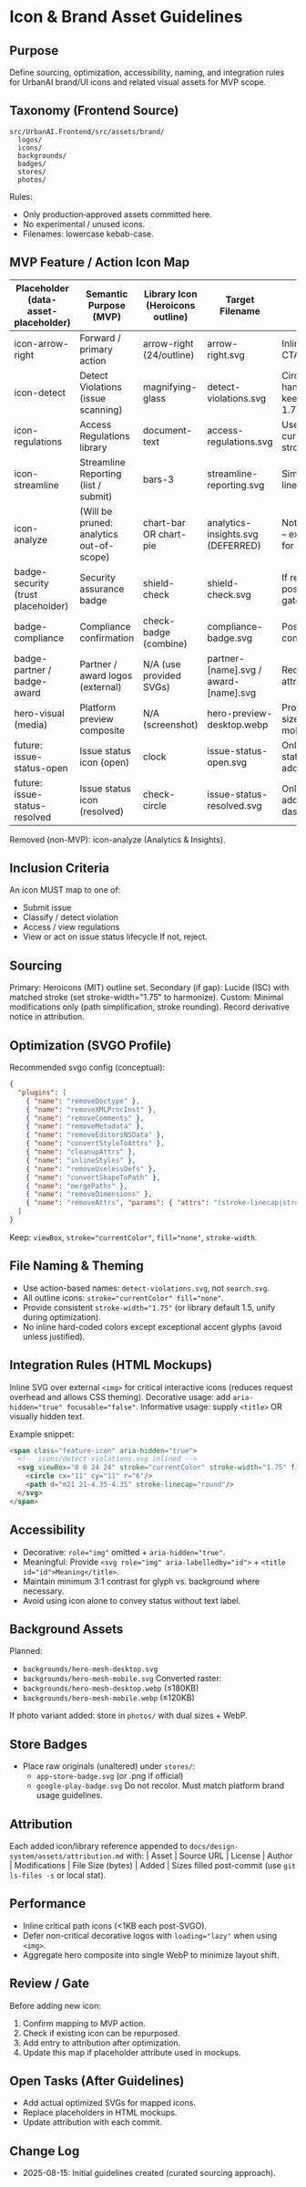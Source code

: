 # Icon & Brand Asset Guidelines

## Purpose
Define sourcing, optimization, accessibility, naming, and integration rules for UrbanAI brand/UI icons and related visual assets for MVP scope.

## Taxonomy (Frontend Source)
```
src/UrbanAI.Frontend/src/assets/brand/
  logos/
  icons/
  backgrounds/
  badges/
  stores/
  photos/
```
Rules:
- Only production‑approved assets committed here.
- No experimental / unused icons.
- Filenames: lowercase kebab-case.

## MVP Feature / Action Icon Map
| Placeholder (data-asset-placeholder) | Semantic Purpose (MVP)                | Library Icon (Heroicons outline) | Target Filename                    | Notes |
|--------------------------------------|----------------------------------------|----------------------------------|------------------------------------|-------|
| icon-arrow-right                     | Forward / primary action               | arrow-right (24/outline)         | arrow-right.svg                    | Inline in CTAs |
| icon-detect                          | Detect Violations (issue scanning)     | magnifying-glass                 | detect-violations.svg              | Circle + handle; keep stroke 1.75 |
| icon-regulations                     | Access Regulations library             | document-text                    | access-regulations.svg             | Use currentColor stroke |
| icon-streamline                      | Streamline Reporting (list / submit)   | bars-3                           | streamline-reporting.svg           | Simplify to 3 lines |
| icon-analyze                         | (Will be pruned: analytics out-of-scope)| chart-bar OR chart-pie          | analytics-insights.svg (DEFERRED)  | Not in MVP – exclude for now |
| badge-security (trust placeholder)   | Security assurance badge               | shield-check                     | shield-check.svg                   | If retained post-MVP gate |
| badge-compliance                     | Compliance confirmation                | check-badge (combine)            | compliance-badge.svg               | Possibly composite |
| badge-partner / badge-award          | Partner / award logos (external)       | N/A (use provided SVGs)          | partner-[name].svg / award-[name].svg | Require attribution |
| hero-visual (media)                  | Platform preview composite             | N/A (screenshot)                 | hero-preview-desktop.webp          | Provide 2 sizes + mobile |
| future: issue-status-open            | Issue status icon (open)               | clock                            | issue-status-open.svg              | Only if status chips added |
| future: issue-status-resolved        | Issue status icon (resolved)           | check-circle                     | issue-status-resolved.svg          | Only if added to dashboard |

Removed (non-MVP): icon-analyze (Analytics & Insights).

## Inclusion Criteria
An icon MUST map to one of:
- Submit issue
- Classify / detect violation
- Access / view regulations
- View or act on issue status lifecycle
If not, reject.

## Sourcing
Primary: Heroicons (MIT) outline set.
Secondary (if gap): Lucide (ISC) with matched stroke (set stroke-width="1.75" to harmonize).
Custom: Minimal modifications only (path simplification, stroke rounding). Record derivative notice in attribution.

## Optimization (SVGO Profile)
Recommended svgo config (conceptual):
```json
{
  "plugins": [
    { "name": "removeDoctype" },
    { "name": "removeXMLProcInst" },
    { "name": "removeComments" },
    { "name": "removeMetadata" },
    { "name": "removeEditorsNSData" },
    { "name": "convertStyleToAttrs" },
    { "name": "cleanupAttrs" },
    { "name": "inlineStyles" },
    { "name": "removeUselessDefs" },
    { "name": "convertShapeToPath" },
    { "name": "mergePaths" },
    { "name": "removeDimensions" },
    { "name": "removeAttrs", "params": { "attrs": "(stroke-linecap|stroke-linejoin)" } }
  ]
}
```
Keep: `viewBox`, `stroke="currentColor"`, `fill="none"`, `stroke-width`.

## File Naming & Theming
- Use action-based names: `detect-violations.svg`, not `search.svg`.
- All outline icons: `stroke="currentColor" fill="none"`.
- Provide consistent `stroke-width="1.75"` (or library default 1.5, unify during optimization).
- No inline hard-coded colors except exceptional accent glyphs (avoid unless justified).

## Integration Rules (HTML Mockups)
Inline SVG over external `<img>` for critical interactive icons (reduces request overhead and allows CSS theming).
Decorative usage: add `aria-hidden="true" focusable="false"`.
Informative usage: supply `<title>` OR visually hidden text.

Example snippet:
```html
<span class="feature-icon" aria-hidden="true">
  <!-- icons/detect-violations.svg inlined -->
  <svg viewBox="0 0 24 24" stroke="currentColor" stroke-width="1.75" fill="none">
    <circle cx="11" cy="11" r="6"/>
    <path d="m21 21-4.35-4.35" stroke-linecap="round"/>
  </svg>
</span>
```

## Accessibility
- Decorative: `role="img"` omitted + `aria-hidden="true"`.
- Meaningful: Provide `<svg role="img" aria-labelledby="id">` + `<title id="id">Meaning</title>`.
- Maintain minimum 3:1 contrast for glyph vs. background where necessary.
- Avoid using icon alone to convey status without text label.

## Background Assets
Planned:
- `backgrounds/hero-mesh-desktop.svg`
- `backgrounds/hero-mesh-mobile.svg`
Converted raster:
- `backgrounds/hero-mesh-desktop.webp` (≤180KB)
- `backgrounds/hero-mesh-mobile.webp` (≤120KB)

If photo variant added: store in `photos/` with dual sizes + WebP.

## Store Badges
- Place raw originals (unaltered) under `stores/`:
  - `app-store-badge.svg` (or .png if official)
  - `google-play-badge.svg`
Do not recolor. Must match platform brand usage guidelines.

## Attribution
Each added icon/library reference appended to `docs/design-system/assets/attribution.md` with:
| Asset | Source URL | License | Author | Modifications | File Size (bytes) | Added |
Sizes filled post-commit (use `git ls-files -s` or local stat).

## Performance
- Inline critical path icons (<1KB each post-SVGO).
- Defer non-critical decorative logos with `loading="lazy"` when using `<img>`.
- Aggregate hero composite into single WebP to minimize layout shift.

## Review / Gate
Before adding new icon:
1. Confirm mapping to MVP action.
2. Check if existing icon can be repurposed.
3. Add entry to attribution after optimization.
4. Update this map if placeholder attribute used in mockups.

## Open Tasks (After Guidelines)
- Add actual optimized SVGs for mapped icons.
- Replace placeholders in HTML mockups.
- Update attribution with each commit.

## Change Log
- 2025-08-15: Initial guidelines created (curated sourcing approach).
